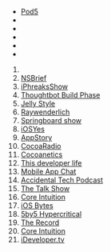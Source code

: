 
* [Pod5](http://pod5.io)
* []()
* []()
* []()
* []()
* []()
1. <a href="/"></a>
2. <a href="http://nsbrief.com/">NSBrief</a>
3. <a href="http://iphreaksshow.com/">iPhreaksShow</a>
4. <a href="http://podcasts.thoughtbot.com/buildphase/">Thoughtbot Build Phase</a>
5. <a href="http://jellystyle.com/podcasts">Jelly Style</a>
6. <a href="http://www.raywenderlich.com/rwpodcast">Raywenderlich</a>
7. <a href="http://springboardshow.com/">Springboard show</a>
8. <a href="http://iohyespodcast.com/">iOSYes</a>
9. <a href="http://www.appstorypodcast.com/">AppStory</a>
10. <a href="http://feedpress.me/cocoaradio">CocoaRadio</a>
11. <a href="https://www.cocoanetics.com/category/podcast/">Cocoanetics</a>
12. <a href="http://thisdeveloperslife.com/">This developer life</a>
13. <a href="http://mobileappchat.com/">Mobile App Chat</a>
14. <a href="http://atp.fm/">Accidental Tech Podcast</a>
15. <a href="http://www.muleradio.net/thetalkshow/">The Talk Show</a>
16. <a href="http://www.coreint.org/">Core Intuition</a>
17. <a href="https://itunes.apple.com/us/podcast/ios-bytes/id779578057?mt=2">iOS Bytes</a>
18. <a href="http://5by5.tv/hypercritical">5by5 Hypercritical</a>
19. <a href="http://therecord.co/">The Record</a>
20. <a href="http://www.coreint.org/">Core Intuition</a>
21. <a href="http://ideveloper.tv/">iDeveloper.tv</a>
